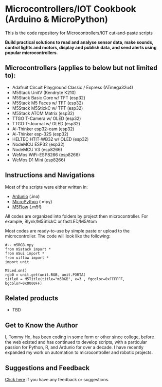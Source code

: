 # Microcontrollers/IOT Cookbook (Arduino & MicroPython)

This is the code repository for Microcontrollers/IOT cut-and-paste scripts

**Build practical solutions to read and analyse sensor data, make sounds, control lights and motors, display and publish data, and send alerts using popular microcontrollers.**

## Microcontrollers (applies to below but not limited to):
* Adafruit Circuit Playground Classic / Express (ATmega32u4)
* M5Stack UnitV (Kendryte K210)
* M5Stack Basic Core w/ TFT (esp32)
* M5Stack M5 Faces w/ TFT (esp32)
* M5Stack M5StickC w/ TFT (esp32)
* M5Stack ATOM Matrix (esp32)
* TTGO T-Camera w/ OLED (esp32)
* TTGO T-Journal w/ OLED (esp32)
* Ai-Thinker esp32-cam (esp32)
* Ai-Thinker esp-32S (esp32)
* HELTEC HTIT-WB32 w/ OLED (esp32)
* NodeMCU ESP32 (esp32)
* NodeMCU V3 (esp8266)
* WeMos WiFi-ESP8266 (esp8266)
* WeMos D1 Mini (esp8266)

## Instructions and Navigations
Most of the scripts were either written in:
* [Ardunio](http://https://create.arduino.cc/) (.ino)
* [MicroPython](https://tdicola.github.io/sinobit-micropython/editor/editor.html) (.mpy)
* [M5Flow](http://flow.m5stack.com/) (.m5f)

All codes are organized into folders by project then microcontroller. For example, Blynk/M5StickC or fastLED/M5Atom

Most codes are ready-to-use by simple paste or upload to the microcontroller. The code will look like the following:
```
#-- m5RGB.mpy
from m5stack import *
from m5ui import *
from uiflow import *
import unit

M5Led.on()
rgb0 = unit.get(unit.RGB, unit.PORTA)
title0 = M5Title(title="m5RGB", x=3 , fgcolor=0xFFFFFF, bgcolor=0x0000FF)
```

## Related products
* TBD

## Get to Know the Author
I, Tommy Ho, has been coding in some form or other since college, before the web existed and has continued to develop scripts, with a particular passion for Python, R, and Ardunio for over a decade. I have recently expanded my work on automation to microcontroller and robotic projects.

## Suggestions and Feedback
[Click here](mailto://tommyho510@gmail.com) if you have any feedback or suggestions.
